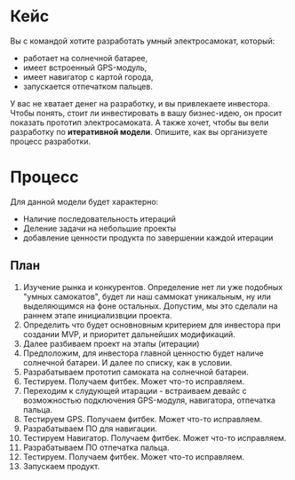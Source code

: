 # Кейс
Вы с командой хотите разработать умный электросамокат, который:

- работает на солнечной батарее,
- имеет встроенный GPS-модуль,
- имеет навигатор с картой города,
- запускается отпечатком пальцев.

У вас не хватает денег на разработку, и вы привлекаете инвестора. Чтобы понять, стоит ли инвестировать в вашу бизнес-идею, он просит показать прототип электросамоката. А также хочет, чтобы вы вели разработку по **итеративной модели**. Опишите, как вы организуете процесс разработки.

# Процесс

Для данной модели будет характерно:
- Наличие последовательность итераций
- Деление задачи на небольшие проекты
- добавление ценности продукта по завершении каждой итерации

## План

1. Изучение рынка и конкурентов. Определение нет ли уже  подобных "умных самокатов", будет ли наш саммокат уникальным, ну или выделяющимся на фоне остальных. Допустим, мы это сделали на раннем этапе инициализвции проекта.
2. Определить что будет основновным критерием для инвестора при создании MVP, и приоритет дальнейших модификаций.
3. Далее разбиваем проект на этапы (итерации)
4. Предположим, для инвестора главной ценностю будет наличе солнечной батареи. И далее по списку, как в условии.
5. Разрабатываем прототип самоката на солнечной батареи.
6. Тестируем. Получаем фитбек. Может что-то исправляем.
7. Переходим к слудующей итарации - встраиваем девайс с возможностью подключения GPS-модуля, навигатора, отпечатка пальца.
8. Тестируем GPS. Получаем фитбек. Может что-то исправляем.
9. Разрабатываем ПО для навигации.
10. Тестируем Навигатор. Получаем фитбек. Может что-то исправляем.
11. Разрабатываем ПО отпечатка пальца.
12. Тестируем. Получаем фитбек. Может что-то исправляем.
13. Запускаем продукт.


